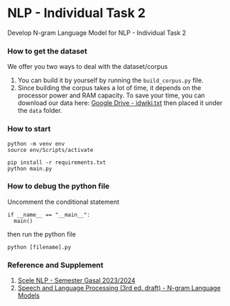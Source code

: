 # NLP - Individual Task 2
Develop N-gram Language Model for NLP - Individual Task 2

### How to get the dataset
We offer you two ways to deal with the dataset/corpus
1. You can build it by yourself by running the `build_corpus.py` file.
2. Since building the corpus takes a lot of time, it depends on the processor power and RAM capacity. To save your time, you can download our data here: [Google Drive - idwiki.txt](https://drive.google.com/file/d/1gFQ6Vnb9kJurxFg7-ACsxoI499VhlRFk/view?usp=sharing) then placed it under the `data` folder.

### How to start
```
python -m venv env
source env/Scripts/activate

pip install -r requirements.txt
python main.py
```

### How to debug the python file
Uncomment the conditional statement
```
if __name__ == "__main__":
  main()
```
then run the python file
```
python [filename].py
```

### Reference and Supplement
1. [Scele NLP - Semester Gasal 2023/2024](https://scele.cs.ui.ac.id/course/view.php?id=3653)
2. [Speech and Language Processing (3rd ed. draft) - N-gram Language Models](https://web.stanford.edu/~jurafsky/slp3/3.pdf)
